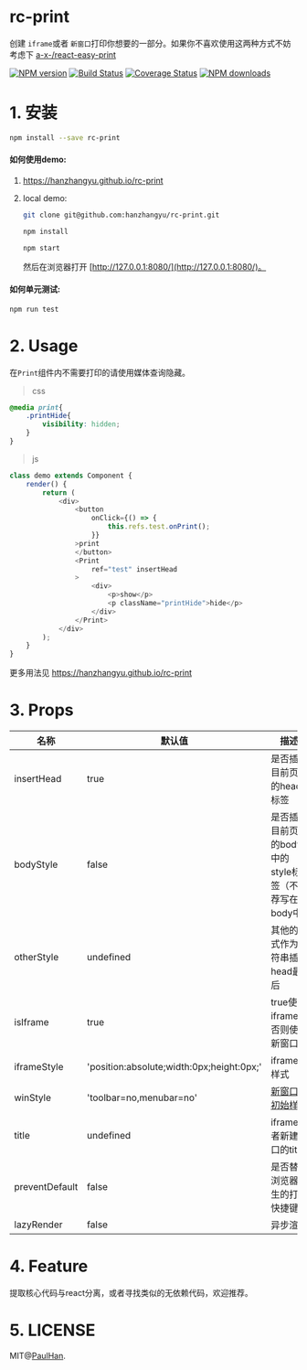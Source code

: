 
# rc-print

创建 `iframe`或者 `新窗口`打印你想要的一部分。如果你不喜欢使用这两种方式不妨考虑下 [a-x-/react-easy-print](https://github.com/a-x-/react-easy-print)

[![NPM version](https://img.shields.io/npm/v/rc-print.svg?style=flat)](https://npmjs.org/package/rc-print)
[![Build Status](https://www.travis-ci.org/hanzhangyu/rc-print.svg?branch=master)](https://www.travis-ci.org/hanzhangyu/rc-print)
[![Coverage Status](https://coveralls.io/repos/github/hanzhangyu/rc-print/badge.svg?branch=master)](https://coveralls.io/github/hanzhangyu/rc-print?branch=master)
[![NPM downloads](http://img.shields.io/npm/dm/rc-print.svg?style=flat)](https://npmjs.org/package/rc-print)

# 1. 安装

```sh
npm install --save rc-print
```

#### 如何使用demo:
1. https://hanzhangyu.github.io/rc-print
2. local demo:
    
    ```sh
    git clone git@github.com:hanzhangyu/rc-print.git
    
    npm install
    
    npm start
    ```
    
    然后在浏览器打开 [http://127.0.0.1:8080/](http://127.0.0.1:8080/)。

#### 如何单元测试:

```sh
npm run test
```


# 2. Usage  

在`Print`组件内不需要打印的请使用媒体查询隐藏。
> css
```css
@media print{
    .printHide{
        visibility: hidden;
    }
}
```
> js
```js
class demo extends Component {
    render() {
        return (
            <div>
                <button
                    onClick={() => {
                        this.refs.test.onPrint();
                    }}
                >print
                </button>
                <Print
                    ref="test" insertHead
                >
                    <div>
                        <p>show</p>
                        <p className="printHide">hide</p>
                    </div>
                </Print>
            </div>
        );
    }
}
```

更多用法见 https://hanzhangyu.github.io/rc-print

# 3. Props
| 名称          | 默认值                      | 描述                      |
| -----------   | ----------------------------| --------------------------- |
| insertHead    | true              |   是否插入目前页面的head标签              |
| bodyStyle     | false              |    是否插入目前页面的body中的style标签（不推荐写在body中）               | 
| otherStyle    | undefined              |  其他的样式作为字符串插入head最后              |
| isIframe      | true     |   true使用iframe，否则使用新窗口     |
| iframeStyle   | 'position:absolute;width:0px;height:0px;'   |   iframe的样式   |
| winStyle      | 'toolbar=no,menubar=no'          |   [新窗口的初始样式](https://developer.mozilla.org/en-US/docs/Web/API/Window/open#Window_features)          |
| title         | undefined                      |  iframe或者新建窗口的title                     |
| preventDefault| false                      |  是否替换浏览器原生的打印快捷键                      |
| lazyRender    | false                      |  异步渲染                      |
# 4. Feature
提取核心代码与react分离，或者寻找类似的无依赖代码，欢迎推荐。

# 5. LICENSE
MIT@[PaulHan](https://github.com/hanzhangyu).


